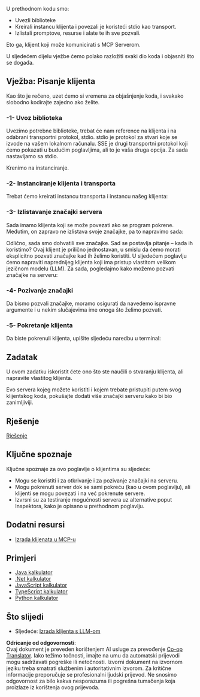 <!--
CO_OP_TRANSLATOR_METADATA:
{
  "original_hash": "4cc245e2f4ea5db5e2b8c2cd1dadc4b4",
  "translation_date": "2025-07-04T19:07:40+00:00",
  "source_file": "03-GettingStarted/02-client/README.md",
  "language_code": "hr"
}
-->
U prethodnom kodu smo:

- Uvezli biblioteke
- Kreirali instancu klijenta i povezali je koristeći stdio kao transport.
- Izlistali promptove, resurse i alate te ih sve pozvali.

Eto ga, klijent koji može komunicirati s MCP Serverom.

U sljedećem dijelu vježbe ćemo polako razložiti svaki dio koda i objasniti što se događa.

## Vježba: Pisanje klijenta

Kao što je rečeno, uzet ćemo si vremena za objašnjenje koda, i svakako slobodno kodirajte zajedno ako želite.

### -1- Uvoz biblioteka

Uvezimo potrebne biblioteke, trebat će nam reference na klijenta i na odabrani transportni protokol, stdio. stdio je protokol za stvari koje se izvode na vašem lokalnom računalu. SSE je drugi transportni protokol koji ćemo pokazati u budućim poglavljima, ali to je vaša druga opcija. Za sada nastavljamo sa stdio.

Krenimo na instanciranje.

### -2- Instanciranje klijenta i transporta

Trebat ćemo kreirati instancu transporta i instancu našeg klijenta:

### -3- Izlistavanje značajki servera

Sada imamo klijenta koji se može povezati ako se program pokrene. Međutim, on zapravo ne izlistava svoje značajke, pa to napravimo sada:

Odlično, sada smo dohvatili sve značajke. Sad se postavlja pitanje – kada ih koristimo? Ovaj klijent je prilično jednostavan, u smislu da ćemo morati eksplicitno pozvati značajke kad ih želimo koristiti. U sljedećem poglavlju ćemo napraviti naprednijeg klijenta koji ima pristup vlastitom velikom jezičnom modelu (LLM). Za sada, pogledajmo kako možemo pozvati značajke na serveru:

### -4- Pozivanje značajki

Da bismo pozvali značajke, moramo osigurati da navedemo ispravne argumente i u nekim slučajevima ime onoga što želimo pozvati.

### -5- Pokretanje klijenta

Da biste pokrenuli klijenta, upišite sljedeću naredbu u terminal:

## Zadatak

U ovom zadatku iskoristit ćete ono što ste naučili o stvaranju klijenta, ali napravite vlastitog klijenta.

Evo servera kojeg možete koristiti i kojem trebate pristupiti putem svog klijentskog koda, pokušajte dodati više značajki serveru kako bi bio zanimljiviji.

## Rješenje

[Rješenje](./solution/README.md)

## Ključne spoznaje

Ključne spoznaje za ovo poglavlje o klijentima su sljedeće:

- Mogu se koristiti i za otkrivanje i za pozivanje značajki na serveru.
- Mogu pokrenuti server dok se sami pokreću (kao u ovom poglavlju), ali klijenti se mogu povezati i na već pokrenute servere.
- Izvrsni su za testiranje mogućnosti servera uz alternative poput Inspektora, kako je opisano u prethodnom poglavlju.

## Dodatni resursi

- [Izrada klijenata u MCP-u](https://modelcontextprotocol.io/quickstart/client)

## Primjeri

- [Java kalkulator](../samples/java/calculator/README.md)
- [.Net kalkulator](../../../../03-GettingStarted/samples/csharp)
- [JavaScript kalkulator](../samples/javascript/README.md)
- [TypeScript kalkulator](../samples/typescript/README.md)
- [Python kalkulator](../../../../03-GettingStarted/samples/python)

## Što slijedi

- Sljedeće: [Izrada klijenta s LLM-om](../03-llm-client/README.md)

**Odricanje od odgovornosti**:  
Ovaj dokument je preveden korištenjem AI usluge za prevođenje [Co-op Translator](https://github.com/Azure/co-op-translator). Iako težimo točnosti, imajte na umu da automatski prijevodi mogu sadržavati pogreške ili netočnosti. Izvorni dokument na izvornom jeziku treba smatrati službenim i autoritativnim izvorom. Za kritične informacije preporučuje se profesionalni ljudski prijevod. Ne snosimo odgovornost za bilo kakva nesporazuma ili pogrešna tumačenja koja proizlaze iz korištenja ovog prijevoda.